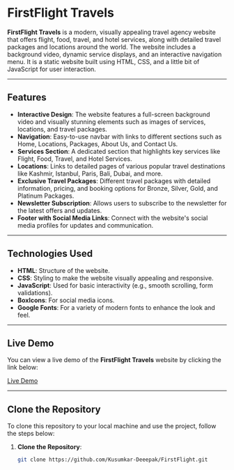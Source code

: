# FirstFlight Travels

**FirstFlight Travels** is a modern, visually appealing travel agency website that offers flight, food, travel, and hotel services, along with detailed travel packages and locations around the world. The website includes a background video, dynamic service displays, and an interactive navigation menu. It is a static website built using HTML, CSS, and a little bit of JavaScript for user interaction.

---

## Features

- **Interactive Design**: The website features a full-screen background video and visually stunning elements such as images of services, locations, and travel packages.
- **Navigation**: Easy-to-use navbar with links to different sections such as Home, Locations, Packages, About Us, and Contact Us.
- **Services Section**: A dedicated section that highlights key services like Flight, Food, Travel, and Hotel Services.
- **Locations**: Links to detailed pages of various popular travel destinations like Kashmir, Istanbul, Paris, Bali, Dubai, and more.
- **Exclusive Travel Packages**: Different travel packages with detailed information, pricing, and booking options for Bronze, Silver, Gold, and Platinum Packages.
- **Newsletter Subscription**: Allows users to subscribe to the newsletter for the latest offers and updates.
- **Footer with Social Media Links**: Connect with the website's social media profiles for updates and communication.

---

## Technologies Used

- **HTML**: Structure of the website.
- **CSS**: Styling to make the website visually appealing and responsive.
- **JavaScript**: Used for basic interactivity (e.g., smooth scrolling, form validations).
- **BoxIcons**: For social media icons.
- **Google Fonts**: For a variety of modern fonts to enhance the look and feel.

---

## Live Demo

You can view a live demo of the **FirstFlight Travels** website by clicking the link below:

[Live Demo](https://firsttflight.netlify.app/)

---

## Clone the Repository

To clone this repository to your local machine and use the project, follow the steps below:

1. **Clone the Repository**:
   ```bash
   git clone https://github.com/Kusumkar-Deeepak/FirstFlight.git
